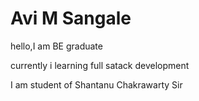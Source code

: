 # Avi M Sangale

hello,I am BE graduate

currently i learning full satack development

I am student of Shantanu Chakrawarty Sir